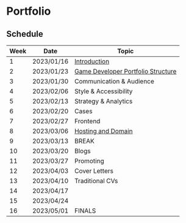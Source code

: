 # Portfolio

## Schedule

| Week | Date       | Topic                                                        |
|------|------------|--------------------------------------------------------------|
| 1    | 2023/01/16 | [Introduction](01-introduction/README.md)                    |
| 2    | 2023/01/23 | [Game Developer Portfolio Structure](02-structure/README.md) |
| 3    | 2023/01/30 | Communication & Audience                                     |
| 4    | 2023/02/06 | Style & Accessibility                                        |
| 5    | 2023/02/13 | Strategy & Analytics                                         |
| 6    | 2023/02/20 | Cases                                                        |
| 7    | 2023/02/27 | Frontend                                                     |
| 8    | 2023/03/06 | [Hosting and Domain](hosting/README.md)                      |
| 9    | 2023/03/13 | BREAK                                                        |
| 10   | 2023/03/20 | Blogs                                                        |
| 11   | 2023/03/27 | Promoting                                                    |
| 12   | 2023/04/03 | Cover Letters                                                |
| 13   | 2023/04/10 | Traditional CVs                                              |
| 14   | 2023/04/17 |                                                              |
| 15   | 2023/04/24 |                                                              |
| 16   | 2023/05/01 | FINALS                                                       |
